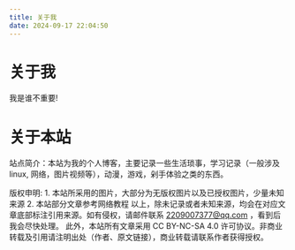 ```yaml
---
title: 关于我
date: 2024-09-17 22:04:50
---
```


# 关于我

我是谁不重要!



# 关于本站

站点简介：本站为我的个人博客，主要记录一些生活琐事，学习记录（一般涉及 linux, 网络，图片视频等），动漫，游戏，剁手体验之类的东西。

版权申明: 1. 本站所采用的图片，大部分为无版权图片以及已授权图片，少量未知来源 2. 本站部分文章参考网络教程 以上，除未记录或者未知来源，均会在对应文章底部标注引用来源。如有侵权，请邮件联系 2209007377@qq.com ，看到后我会尽快处理。 此外，本站所有文章采用 CC BY-NC-SA 4.0 许可协议。非商业转载及引用请注明出处（作者、原文链接），商业转载请联系作者获得授权。
